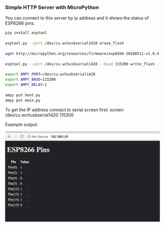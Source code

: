 ### Simple HTTP Server with MicroPython

You can connect to this server by ip address and it shows the status of ESP8266 pins.

```bash
pip install esptool

esptool.py --port /dev/cu.wchusbserial1420 erase_flash  

wget http://micropython.org/resources/firmware/esp8266-20180511-v1.9.4.bin

esptool.py --port /dev/cu.wchusbserial1420 --baud 115200 write_flash -fm dio 0x00000  /Development/MicroPython/firmware/esp8266-20180511-v1.9.4.bin

export AMPY_PORT=/dev/cu.wchusbserial1420
export AMPY_BAUD=115200
export AMPY_DELAY=1

ampy put boot.py
ampy put main.py

```

To get the IP address connect to serial screen first:
screen /dev/cu.wchusbserial1420 115200

Example output:

![Screenshot](screenshot.png)